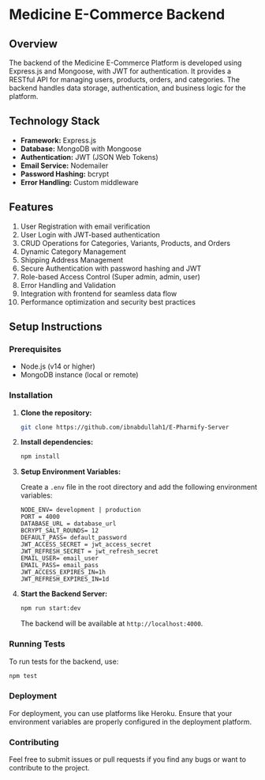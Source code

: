 # Medicine E-Commerce Backend

## Overview

The backend of the Medicine E-Commerce Platform is developed using Express.js and Mongoose, with JWT for authentication. It provides a RESTful API for managing users, products, orders, and categories. The backend handles data storage, authentication, and business logic for the platform.

## Technology Stack

- **Framework:** Express.js
- **Database:** MongoDB with Mongoose
- **Authentication:** JWT (JSON Web Tokens)
- **Email Service:** Nodemailer
- **Password Hashing:** bcrypt
- **Error Handling:** Custom middleware

## Features

1. User Registration with email verification
2. User Login with JWT-based authentication
3. CRUD Operations for Categories, Variants, Products, and Orders
4. Dynamic Category Management
5. Shipping Address Management
6. Secure Authentication with password hashing and JWT
7. Role-based Access Control (Super admin, admin, user)
8. Error Handling and Validation
9. Integration with frontend for seamless data flow
10. Performance optimization and security best practices

## Setup Instructions

### Prerequisites

- Node.js (v14 or higher)
- MongoDB instance (local or remote)

### Installation

1. **Clone the repository:**

   ```bash
   git clone https://github.com/ibnabdullah1/E-Pharmify-Server
   ```

2. **Install dependencies:**

   ```bash
   npm install
   ```

3. **Setup Environment Variables:**

   Create a `.env` file in the root directory and add the following environment variables:

   ```plaintext
   NODE_ENV= development | production
   PORT = 4000
   DATABASE_URL = database_url
   BCRYPT_SALT_ROUNDS= 12
   DEFAULT_PASS= default_password
   JWT_ACCESS_SECRET = jwt_access_secret
   JWT_REFRESH_SECRET = jwt_refresh_secret
   EMAIL_USER= email_user
   EMAIL_PASS= email_pass
   JWT_ACCESS_EXPIRES_IN=1h
   JWT_REFRESH_EXPIRES_IN=1d
   ```

4. **Start the Backend Server:**

   ```bash
   npm run start:dev
   ```

   The backend will be available at `http://localhost:4000`.

### Running Tests

To run tests for the backend, use:

```bash
npm test
```

### Deployment

For deployment, you can use platforms like Heroku. Ensure that your environment variables are properly configured in the deployment platform.

### Contributing

Feel free to submit issues or pull requests if you find any bugs or want to contribute to the project.
